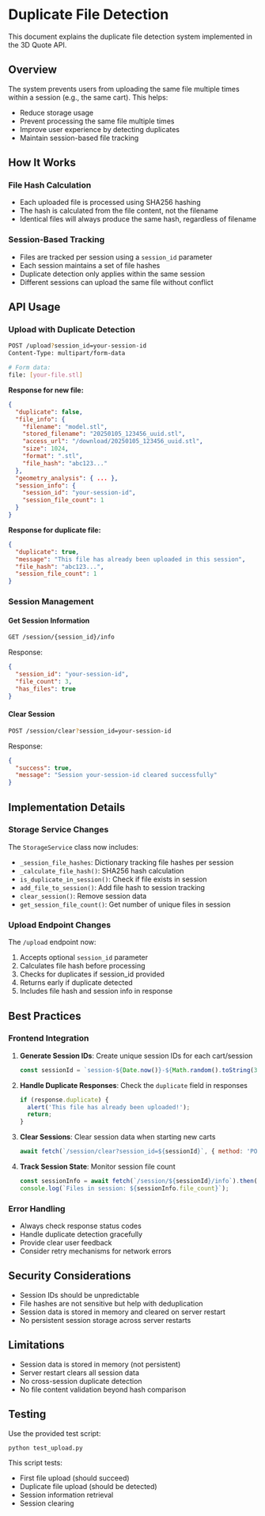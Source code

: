 # Duplicate File Detection

This document explains the duplicate file detection system implemented in the 3D Quote API.

## Overview

The system prevents users from uploading the same file multiple times within a session (e.g., the same cart). This helps:
- Reduce storage usage
- Prevent processing the same file multiple times
- Improve user experience by detecting duplicates
- Maintain session-based file tracking

## How It Works

### File Hash Calculation
- Each uploaded file is processed using SHA256 hashing
- The hash is calculated from the file content, not the filename
- Identical files will always produce the same hash, regardless of filename

### Session-Based Tracking
- Files are tracked per session using a `session_id` parameter
- Each session maintains a set of file hashes
- Duplicate detection only applies within the same session
- Different sessions can upload the same file without conflict

## API Usage

### Upload with Duplicate Detection

```bash
POST /upload?session_id=your-session-id
Content-Type: multipart/form-data

# Form data:
file: [your-file.stl]
```

**Response for new file:**
```json
{
  "duplicate": false,
  "file_info": {
    "filename": "model.stl",
    "stored_filename": "20250105_123456_uuid.stl",
    "access_url": "/download/20250105_123456_uuid.stl",
    "size": 1024,
    "format": ".stl",
    "file_hash": "abc123..."
  },
  "geometry_analysis": { ... },
  "session_info": {
    "session_id": "your-session-id",
    "session_file_count": 1
  }
}
```

**Response for duplicate file:**
```json
{
  "duplicate": true,
  "message": "This file has already been uploaded in this session",
  "file_hash": "abc123...",
  "session_file_count": 1
}
```

### Session Management

#### Get Session Information
```bash
GET /session/{session_id}/info
```

Response:
```json
{
  "session_id": "your-session-id",
  "file_count": 3,
  "has_files": true
}
```

#### Clear Session
```bash
POST /session/clear?session_id=your-session-id
```

Response:
```json
{
  "success": true,
  "message": "Session your-session-id cleared successfully"
}
```

## Implementation Details

### Storage Service Changes

The `StorageService` class now includes:
- `_session_file_hashes`: Dictionary tracking file hashes per session
- `_calculate_file_hash()`: SHA256 hash calculation
- `is_duplicate_in_session()`: Check if file exists in session
- `add_file_to_session()`: Add file hash to session tracking
- `clear_session()`: Remove session data
- `get_session_file_count()`: Get number of unique files in session

### Upload Endpoint Changes

The `/upload` endpoint now:
1. Accepts optional `session_id` parameter
2. Calculates file hash before processing
3. Checks for duplicates if session_id provided
4. Returns early if duplicate detected
5. Includes file hash and session info in response

## Best Practices

### Frontend Integration

1. **Generate Session IDs**: Create unique session IDs for each cart/session
   ```javascript
   const sessionId = `session-${Date.now()}-${Math.random().toString(36).substr(2, 9)}`;
   ```

2. **Handle Duplicate Responses**: Check the `duplicate` field in responses
   ```javascript
   if (response.duplicate) {
     alert('This file has already been uploaded!');
     return;
   }
   ```

3. **Clear Sessions**: Clear session data when starting new carts
   ```javascript
   await fetch(`/session/clear?session_id=${sessionId}`, { method: 'POST' });
   ```

4. **Track Session State**: Monitor session file count
   ```javascript
   const sessionInfo = await fetch(`/session/${sessionId}/info`).then(r => r.json());
   console.log(`Files in session: ${sessionInfo.file_count}`);
   ```

### Error Handling

- Always check response status codes
- Handle duplicate detection gracefully
- Provide clear user feedback
- Consider retry mechanisms for network errors

## Security Considerations

- Session IDs should be unpredictable
- File hashes are not sensitive but help with deduplication
- Session data is stored in memory and cleared on server restart
- No persistent session storage across server restarts

## Limitations

- Session data is stored in memory (not persistent)
- Server restart clears all session data
- No cross-session duplicate detection
- No file content validation beyond hash comparison

## Testing

Use the provided test script:
```bash
python test_upload.py
```

This script tests:
- First file upload (should succeed)
- Duplicate file upload (should be detected)
- Session information retrieval
- Session clearing